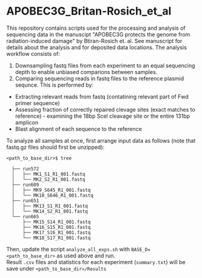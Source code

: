# APOBEC3G_Britan-Rosich_et_al

This repository contains scripts used for the processing and analysis of sequencing data in the manuscipt "APOBEC3G protects the genome from radiation-induced damage" by Btiran-Rosich et. al. See manuscript for details about the analysis and for deposited data locations.
The analysis workflow consists of:
1. Downsampling fastq files from each experiment to an equal sequencing depth to enable unbiased comparions between samples.
1. Comparing sequencing reads in fastq files to the reference plasmid sequnce. This is performed by:
  - Extracting relevant reads from fastq (contatining relevant part of Fwd primer sequence)
  - Assessing fraction of correctly repaired clevage sites (exact matches to reference) - examining the 18bp SceI cleavage site or the entire 131bp amplicon
  - Blast alignment of each sequence to the reference


To analyze all samples at once, first arrange input data as follows (note that fastq.gz files should first be unzipped):

```
<path_to_base_dir>$ tree

  ├── run572 
  │   ├── MK1_S1_R1_001.fastq
  │   └── MK2_S2_R1_001.fastq
  ├── run609 
  │   ├── MK9_S645_R1_001.fastq 
  │   └── MK10_S646_R1_001.fastq  
  ├── run651
  │   ├── MK13_S1_R1_001.fastq 
  │   └── MK14_S2_R1_001.fastq 
  └── run665
      ├── MK15_S14_R1_001.fastq
      ├── MK16_S15_R1_001.fastq
      ├── MK17_S16_R1_001.fastq
      └── MK18_S17_R1_001.fastq

```

Then, update the script `analyze_all_exps.sh` with `BASE_D=<path_to_base_dir>` as used above and run. <br>
Result `.csv` files and statistics for each experiment (`summary.txt`) will be save under `<path_to_base_dir>/Results`



